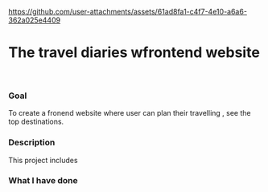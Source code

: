 

https://github.com/user-attachments/assets/61ad8fa1-c4f7-4e10-a6a6-362a025e4409

<h1>The travel diaries wfrontend website</h1>
</br>
<h3>Goal</h3>
<p>To create a fronend website where user can plan their travelling , see the top destinations. </p>
<h3>Description</h3>
This project includes 
<h3>What I have done</h3>

